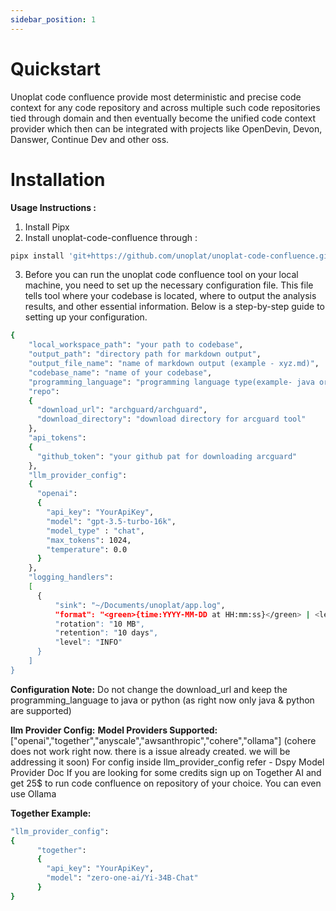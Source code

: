 ```yaml
---
sidebar_position: 1
---
```


# Quickstart

Unoplat code confluence provide most deterministic and precise code context for any code repository and across multiple such code repositories tied through domain and then eventually become the unified code context provider which then can be integrated with projects like OpenDevin, Devon, Danswer, Continue Dev and other oss.

# Installation

**Usage Instructions :**

1. Install Pipx
2. Install unoplat-code-confluence through : 

```bash
pipx install 'git+https://github.com/unoplat/unoplat-code-confluence.git@v0.10.0#subdirectory=unoplat-code-confluence'
```

 
3. Before you can run the unoplat code confluence tool on your local machine, you need to set up the necessary configuration file. This file tells tool where your codebase is located, where to output the analysis results, and other essential information. Below is a step-by-step guide to setting up your configuration.


```bash
{
    "local_workspace_path": "your path to codebase",
    "output_path": "directory path for markdown output",
    "output_file_name": "name of markdown output (example - xyz.md)",
    "codebase_name": "name of your codebase",
    "programming_language": "programming language type(example- java or python)",
    "repo": 
    {
      "download_url": "archguard/archguard",
      "download_directory": "download directory for arcguard tool"
    },
    "api_tokens": 
    {
      "github_token": "your github pat for downloading arcguard"
    },
    "llm_provider_config": 
    {
      "openai": 
      {
        "api_key": "YourApiKey",
        "model": "gpt-3.5-turbo-16k",
        "model_type" : "chat",
        "max_tokens": 1024,
        "temperature": 0.0
      }
    },
    "logging_handlers": 
    [
      {
          "sink": "~/Documents/unoplat/app.log",
          "format": "<green>{time:YYYY-MM-DD at HH:mm:ss}</green> | <level>{level}</level> | <cyan>{name}</cyan>:<cyan>{function}</cyan>:<cyan>{line}</cyan> - <level>{message}</level>",
          "rotation": "10 MB",
          "retention": "10 days",
          "level": "INFO"
      }
    ]
}
```


**Configuration Note:** Do not change the download_url and keep the programming_language to java or python (as right now only java & python are supported)

**llm Provider Config:**
  **Model Providers Supported:** ["openai","together","anyscale","awsanthropic","cohere","ollama"] (cohere does not work right now. there is a issue already created. we will be addressing it soon)
  For config inside llm_provider_config refer - Dspy Model Provider Doc
If you are looking for some credits sign up on Together AI and get 25$ to run code confluence on repository of your choice. You can even use Ollama


**Together Example:**

```bash
"llm_provider_config": 
{
      "together": 
      {
        "api_key": "YourApiKey",
        "model": "zero-one-ai/Yi-34B-Chat"
      }
}
```
